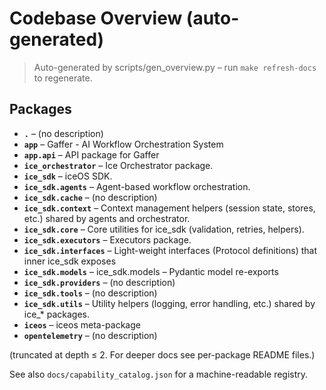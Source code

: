 # Codebase Overview (auto-generated)

> Auto-generated by scripts/gen_overview.py – run `make refresh-docs` to regenerate.

## Packages

- **`.`** – (no description)
- **`app`** – Gaffer - AI Workflow Orchestration System
- **`app.api`** – API package for Gaffer
- **`ice_orchestrator`** – Ice Orchestrator package.
- **`ice_sdk`** – iceOS SDK.
- **`ice_sdk.agents`** – Agent-based workflow orchestration.
- **`ice_sdk.cache`** – (no description)
- **`ice_sdk.context`** – Context management helpers (session state, stores, etc.) shared by agents and orchestrator.
- **`ice_sdk.core`** – Core utilities for ice_sdk (validation, retries, helpers).
- **`ice_sdk.executors`** – Executors package.
- **`ice_sdk.interfaces`** – Light-weight interfaces (Protocol definitions) that inner ice_sdk exposes
- **`ice_sdk.models`** – ice_sdk.models – Pydantic model re-exports
- **`ice_sdk.providers`** – (no description)
- **`ice_sdk.tools`** – (no description)
- **`ice_sdk.utils`** – Utility helpers (logging, error handling, etc.) shared by ice_* packages.
- **`iceos`** – iceos meta-package
- **`opentelemetry`** – (no description)

(truncated at depth ≤ 2. For deeper docs see per-package README files.)

See also `docs/capability_catalog.json` for a machine-readable registry.
